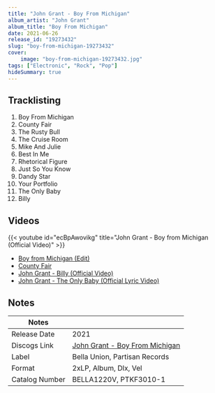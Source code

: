 ```yaml
---
title: "John Grant - Boy From Michigan"
album_artist: "John Grant"
album_title: "Boy From Michigan"
date: 2021-06-26
release_id: "19273432"
slug: "boy-from-michigan-19273432"
cover:
    image: "boy-from-michigan-19273432.jpg"
tags: ["Electronic", "Rock", "Pop"]
hideSummary: true
---
```


## Tracklisting
1. Boy From Michigan
2. County Fair
3. The Rusty Bull
4. The Cruise Room
5. Mike And Julie
6. Best In Me
7. Rhetorical Figure
8. Just So You Know
9. Dandy Star
10. Your Portfolio
11. The Only Baby
12. Billy

## Videos
{{< youtube id="ecBpAwovikg" title="John Grant - Boy from Michigan (Official Video)" >}}
- [Boy from Michigan (Edit)](https://www.youtube.com/watch?v=7MeIAn1vlcs)
- [County Fair](https://www.youtube.com/watch?v=DonNLCCbl3c)
- [John Grant - Billy (Official Video)](https://www.youtube.com/watch?v=6eHAg7TuYjw)
- [John Grant - The Only Baby (Official Lyric Video)](https://www.youtube.com/watch?v=Lit7cPfkUYo)

## Notes

| Notes          |             |
| ---------------| ----------- |
| Release Date   | 2021 |
| Discogs Link   | [John Grant - Boy From Michigan](https://www.discogs.com/release/19273432) |
| Label          | Bella Union, Partisan Records |
| Format         | 2xLP, Album, Dlx, Vel |
| Catalog Number | BELLA1220V, PTKF3010-1 |

